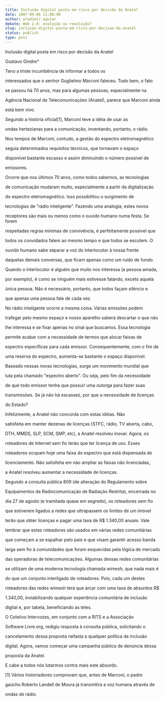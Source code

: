 ```yaml
---
title: Inclusão digital posta em risco por decisão da Anatel
date: 2007-09-06 21:00:00
author: wladimir.aguiar
debate: Web 2.0: evolução ou revolução?
slug: inclusao-digital-posta-em-risco-por-decisao-da-anatel
status: publish 
type: post
---
```


  

  

  

 Inclusão digital posta em risco por decisão da Anatel  

  

  

  

  

  

  

  

  

  

  

 Gustavo Gindre\*  

  

Teno a triste incumbência de informar a todos os  

interessados que o senhor Guglielmo Marconi faleceu. Tudo bem, o fato  

se passou há 70 anos, mas para algumas pessoas, especialmente na  

Agência Nacional de Telecomunicações (Anatel), parece que Marconi ainda  

está bem vivo.  

  

Segundo a história oficial[1], Marconi teve a idéia de usar as  

ondas hertezianas para a comunicação, inventando, portanto, o rádio.  

Nos tempos de Marconi, contudo, a gestão do espectro eletromagnético  

seguia determinados requisitos técnicos, que tornavam o espaço  

disponível bastante escasso e assim diminuindo o número possível de  

emissores.  

  

Ocorre que nos últimos 70 anos, como todos sabemos, as tecnologias  

de comunicação mudaram muito, especialmente a partir da digitalização  

do espectro eletromagnético. Isso possibilitou o surgimento de  

tecnologias de "rádio inteligente". Fazendo uma analogia, estes novos  

receptores são mais ou menos como o ouvido humano numa festa. Se forem  

respeitadas regras mínimas de convivência, é perfeitamente possível que  

todos os convidados falem ao mesmo tempo e que todos se escutem. O  

ouvido humano sabe separar a voz do interlocutor à nossa frente  

daquelas demais conversas, que ficam apenas como um ruído de fundo.  

Quando o interlocutor é alguém que muito nos interessa (a pessoa amada,  

por exemplo), é como se ninguém mais estivesse falando, exceto aquela  

única pessoa. Não é necessário, portanto, que todos façam silêncio e  

que apenas uma pessoa fale de cada vez.  

  

No rádio inteligente ocorre a mesma coisa. Várias emissões podem  

trafegar pelo mesmo espaço e nosso aparelho saberá descartar o que não  

lhe interessa e se fixar apenas no sinal que buscamos. Essa tecnologia  

permite acabar com a necessidade de termos que alocar faixas de  

espectro específicas para cada emissor. Consequentemente, com o fim de  

uma reserva do espectro, aumenta-se bastante o espaço disponível.  

  

Baseado nessas novas tecnologias, surge um movimento mundial que  

luta pela chamado "espectro aberto". Ou seja, pelo fim da necessidade  

de que todo emissor tenha que possuir uma outorga para fazer suas  

transmissões. Se já não há escassez, por que a necessidade de licenças  

do Estado?  

  

Infelizmente, a Anatel não concorda com estas idéias. Não  

satisfeita em manter dezenas de licenças (STFC, rádio, TV aberta, cabo,  

DTH, MMDS, SLP, SCM, SMP, etc), a Anatel resolveu inovar. Agora, os  

roteadores de Internet sem fio terão que ter licença de uso. Esses  

roteadores ocupam hoje uma faixa do espectro que está dispensada de  

licenciamento. Não satisfeita em não ampliar as faixas não licenciadas,  

a Anatel resolveu aumentar a necessidade de licenças.  

  

Segundo a consulta pública 809 (de alteração do Regulamento sobre  

Equipamentos de Radiocomunicação de Radiação Restrita), encerrada no  

dia 27 de agosto (e tramitada quase em segredo), os roteadores sem fio  

que estiverem ligados a redes que ultrapassem os limites de um imóvel  

terão que obter licenças e pagar uma taxa de R$ 1.340,00 anuais. Vale  

lembrar que estes roteadores são usados em várias redes comunitárias  

que começam a se espalhar pelo país e que visam garantir acesso banda  

larga sem fio à comunidades que foram esquecidas pela lógica de mercado  

das operadoras de telecomunicações. Algumas dessas redes comunitárias  

se utilizam de uma moderna tecnologia chamada wimesh, que nada mais é  

do que um conjunto interligado de roteadores. Pois, cada um destes  

roteadores das redes wimesh terá que arcar com uma taxa de absurdos R$  

1.340,00, inviabilizando qualquer experiência comunitária de inclusão  

digital e, por tabela, beneficiando as teles.  

  

O Coletivo Intervozes, em conjunto com a RITS e a Associação  

Software Livre.org, redigiu resposta à consulta pública, solicitando o  

cancelamento dessa proposta nefasta a qualquer política de inclusão  

digital. Agora, vamos começar uma campanha pública de denúncia dessa  

proposta da Anatel.  

E cabe a todos nós lutarmos contra mais este absurdo.  

  

[1] Vários historiadores comprovam que, antes de Marconi, o padre  

gaúcho Roberto Landell de Moura já transmitira a voz humana através de  

ondas de rádio.  

  

